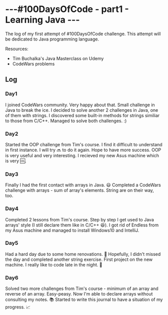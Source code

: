 # ---#100DaysOfCode - part1 - Learning Java ---
 The log of my first attempt of #100DaysOfCode challenge.
 This attempt will be dedicated to Java programming language.

Resources: 
- Tim Buchalka's Java Masterclass on Udemy
- CodeWars problems

## Log

### Day1 
I joined CodeWars community. Very happy about that. Small challenge in Java to break the ice.
I decided to solve another 2 challenges in Java, one of them with strings. I discovered some built-in methods for strings similiar to those from C/C++. Managed to solve both challenges. :)

### Day2
Started the OOP challenge from Tim's course. I find it difficult to understand in first instance. I will try :soon: to do it again. Hope to have more success. OOP is very useful and very interesting.
I recieved my new Asus machine which is very :cool:.

### Day3
Finally I had the first contact with arrays in Java. 😃
Completed a CodeWars challenge with arrays - sum of array's elements. String are on their way, too.

### Day4
Completed 2 lessons from Tim's course. Step by step I get used to Java arrays' style (I still declare them like in C/C++ 😆).
I got rid of Endless from my Asus machine and managed to install Windows10 and IntelliJ.

### Day5
Had a hard day due to some home renovations. 🔧 Hopefully, I didn't missed the day and completed another string exercise.
First project on the new machine. I really like to code late in the night. :owl:

### Day6
Solved two more challenges from Tim's course - minimum of an array and reverse of an array. Easy-peasy.
Now I'm able to declare arrays without consulting my notes. 📚
Started to write this journal to have a situation of my progress. 📈



